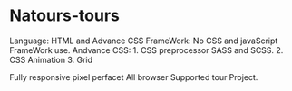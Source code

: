 # Natours-tours

Language: HTML and Advance CSS
FrameWork: No CSS and javaScript FrameWork use.
Andvance CSS: 1. CSS preprocessor SASS and SCSS.
              2. CSS Animation
              3. Grid
              
Fully responsive pixel perfacet All browser Supported tour Project.           
